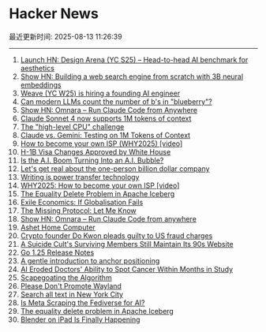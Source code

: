 # Hacker News

最近更新时间: 2025-08-13 11:26:39

--- 
1. [Launch HN: Design Arena (YC S25) – Head-to-head AI benchmark for aesthetics](https://news.ycombinator.com/item?id=44878257) 
2. [Show HN: Building a web search engine from scratch with 3B neural embeddings](https://blog.wilsonl.in/search-engine/) 
3. [Weave (YC W25) is hiring a founding AI engineer](https://www.ycombinator.com/companies/weave-3/jobs/SqFnIFE-founding-ai-engineer) 
4. [Can modern LLMs count the number of b's in "blueberry"?](https://minimaxir.com/2025/08/llm-blueberry/) 
5. [Show HN: Omnara – Run Claude Code from Anywhere](https://github.com/omnara-ai/omnara) 
6. [Claude Sonnet 4 now supports 1M tokens of context](https://www.anthropic.com/news/1m-context) 
7. [The "high-level CPU" challenge](https://yosefk.com/blog/the-high-level-cpu-challenge.html) 
8. [Claude vs. Gemini: Testing on 1M Tokens of Context](https://every.to/vibe-check/vibe-check-claude-sonnet-4-now-has-a-1-million-token-context-window) 
9. [How to become your own ISP (WHY2025) [video]](https://media.ccc.de/v/why2025-9-how-to-become-your-own-isp) 
10. [H-1B Visa Changes Approved by White House](https://www.newsweek.com/h-1b-visas-changes-approved-white-house-report-2112216) 
11. [Is the A.I. Boom Turning Into an A.I. Bubble?](https://www.newyorker.com/news/the-financial-page/is-the-ai-boom-turning-into-an-ai-bubble) 
12. [Let's get real about the one-person billion dollar company](https://www.marcrand.com/p/lets-get-real-about-the-one-person) 
13. [Writing is power transfer technology](https://danco.substack.com/p/im-joining-a16z) 
14. [WHY2025: How to become your own ISP [video]](https://media.ccc.de/v/why2025-9-how-to-become-your-own-isp) 
15. [The Equality Delete Problem in Apache Iceberg](https://blog.dataengineerthings.org/the-equality-delete-problem-in-apache-iceberg-143dd451a974) 
16. [Exile Economics: If Globalisation Fails](https://www.lrb.co.uk/the-paper/v47/n14/ferdinand-mount/biff-bang) 
17. [The Missing Protocol: Let Me Know](https://deanebarker.net/tech/blog/let-me-know/) 
18. [Show HN: Omnara – Run Claude Code from anywhere](https://github.com/omnara-ai/omnara) 
19. [Ashet Home Computer](https://ashet.computer/) 
20. [Crypto founder Do Kwon pleads guilty to US fraud charges](https://www.ft.com/content/2e6fdc73-1083-48fb-b258-d22fc7ef8ad8) 
21. [A Suicide Cult's Surviving Members Still Maintain Its 90s Website](https://www.vice.com/en/article/a-suicide-cults-surviving-members-still-maintain-its-90s-website/) 
22. [Go 1.25 Release Notes](https://go.dev/doc/go1.25) 
23. [A gentle introduction to anchor positioning](https://webkit.org/blog/17240/a-gentle-introduction-to-anchor-positioning/) 
24. [AI Eroded Doctors' Ability to Spot Cancer Within Months in Study](https://www.bloomberg.com/news/articles/2025-08-12/ai-eroded-doctors-ability-to-spot-cancer-within-months-in-study) 
25. [Scapegoating the Algorithm](https://asteriskmag.com/issues/11/scapegoating-the-algorithm) 
26. [Please Don't Promote Wayland](https://stoppromotingwayland.netlify.app/) 
27. [Search all text in New York City](https://www.alltext.nyc/) 
28. [Is Meta Scraping the Fediverse for AI?](https://wedistribute.org/2025/08/is-meta-scraping-the-fediverse-for-ai/) 
29. [The equality delete problem in Apache Iceberg](https://blog.dataengineerthings.org/the-equality-delete-problem-in-apache-iceberg-143dd451a974) 
30. [Blender on iPad Is Finally Happening](https://www.creativebloq.com/3d/blender-on-ipad-is-finally-happening-and-it-could-be-the-app-every-artist-needs) 
